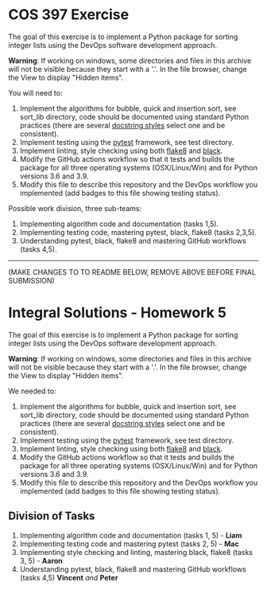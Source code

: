 # COS 397 Exercise

The goal of this exercise is to implement a Python package for sorting integer 
lists using the DevOps software development approach.

**Warning**: If working on windows, some directories and files in this archive
will not be visible because they start with a '.'. In the file browser, change 
the View to display "Hidden items".

You will need to:
1. Implement the algorithms for bubble, quick and insertion sort, see sort_lib directory,
code should be documented using standard Python practices (there are several [docstring 
styles](https://stackoverflow.com/questions/3898572/what-is-the-standard-python-docstring-format)
select one and be consistent).
2. Implement testing using the [pytest](https://docs.pytest.org/en/6.2.x/) framework, see test directory.
3. Implement linting, style checking using both [flake8](https://flake8.pycqa.org/en/latest/) and 
[black](https://black.readthedocs.io/en/stable/). 
4. Modify the GitHub actions workflow so that it tests and builds the package for all 
three operating systems (OSX/Linux/Win) and for Python versions 3.6 and 3.9.
5. Modify this file to describe this repository and the DevOps workflow you 
implemented (add badges to this file showing testing status).

Possible work division, three sub-teams:
1. Implementing algorithm code and documentation (tasks 1,5).
2. Implementing testing code, mastering pytest, black, flake8 (tasks 2,3,5).
3. Understanding pytest, black, flake8 and mastering GitHub workflows (tasks 4,5).
__________________________________________________________________________________
(MAKE CHANGES TO TO README BELOW, REMOVE ABOVE BEFORE FINAL SUBMISSION)
# Integral Solutions - Homework 5

The goal of this exercise is to implement a Python package for sorting integer 
lists using the DevOps software development approach.

**Warning**: If working on windows, some directories and files in this archive
will not be visible because they start with a '.'. In the file browser, change 
the View to display "Hidden items".

We needed to:
1. Implement the algorithms for bubble, quick and insertion sort, see sort_lib directory,
code should be documented using standard Python practices (there are several [docstring 
styles](https://stackoverflow.com/questions/3898572/what-is-the-standard-python-docstring-format)
select one and be consistent).
2. Implement testing using the [pytest](https://docs.pytest.org/en/6.2.x/) framework, see test directory.
3. Implement linting, style checking using both [flake8](https://flake8.pycqa.org/en/latest/) and 
[black](https://black.readthedocs.io/en/stable/). 
4. Modify the GitHub actions workflow so that it tests and builds the package for all 
three operating systems (OSX/Linux/Win) and for Python versions 3.6 and 3.9.
5. Modify this file to describe this repository and the DevOps workflow you 
implemented (add badges to this file showing testing status).

## Division of Tasks
1. Implementing algorithm code and documentation (tasks 1, 5) - **Liam**
2. Implementing testing code and mastering pytest (tasks 2, 5) - **Mac**
3. Implementing style checking and linting, mastering black, flake8 (tasks 3, 5) - **Aaron**
4. Understanding pytest, black, flake8 and mastering GitHub workflows (tasks 4,5) **Vincent** _and_ **Peter**